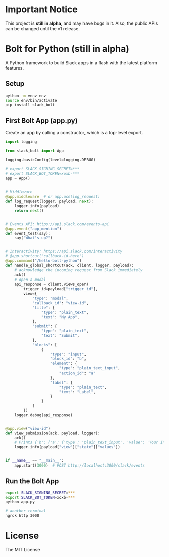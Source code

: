 # Important Notice

This project is **still in alpha**, and may have bugs in it. Also, the public APIs can be changed until the v1 release.

# Bolt for Python (still in alpha)

A Python framework to build Slack apps in a flash with the latest platform features.

## Setup

```bash
python -m venv env
source env/bin/activate
pip install slack_bolt
```

## First Bolt App (app.py)

Create an app by calling a constructor, which is a top-level export.

```python
import logging

from slack_bolt import App

logging.basicConfig(level=logging.DEBUG)

# export SLACK_SIGNING_SECRET=***
# export SLACK_BOT_TOKEN=xoxb-***
app = App()


# Middleware
@app.middleware  # or app.use(log_request)
def log_request(logger, payload, next):
    logger.info(payload)
    return next()


# Events API: https://api.slack.com/events-api
@app.event("app_mention")
def event_test(say):
    say("What's up?")


# Interactivity: https://api.slack.com/interactivity
# @app.shortcut("callback-id-here")
@app.command("/hello-bolt-python")
def handle_global_shortcut(ack, client, logger, payload):
    # acknowledge the incoming request from Slack immediately
    ack()
    # open a modal
    api_response = client.views_open(
        trigger_id=payload["trigger_id"],
        view={
            "type": "modal",
            "callback_id": "view-id",
            "title": {
                "type": "plain_text",
                "text": "My App",
            },
            "submit": {
                "type": "plain_text",
                "text": "Submit",
            },
            "blocks": [
                {
                    "type": "input",
                    "block_id": "b",
                    "element": {
                        "type": "plain_text_input",
                        "action_id": "a"
                    },
                    "label": {
                        "type": "plain_text",
                        "text": "Label",
                    }
                }
            ]
        })
    logger.debug(api_response)


@app.view("view-id")
def view_submission(ack, payload, logger):
    ack()
    # Prints {'b': {'a': {'type': 'plain_text_input', 'value': 'Your Input'}}}
    logger.info(payload["view"]["state"]["values"])


if __name__ == "__main__":
    app.start(3000)  # POST http://localhost:3000/slack/events
```

## Run the Bolt App

```bash
export SLACK_SIGNING_SECRET=***
export SLACK_BOT_TOKEN=xoxb-***
python app.py

# another terminal
ngrok http 3000
```

# License

The MIT License